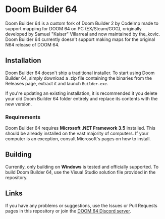 # Doom Builder 64
Doom Builder 64 is a custom fork of Doom Builder 2 by CodeImp made to support mapping for DOOM 64 on PC (EX/Steam/GOG), originally developed by Samuel "Kaiser" Villarreal and now maintained by the_kovic. Doom Builder 64 currently doesn't support making maps for the original N64 release of DOOM 64.

## Installation
Doom Builder 64 doesn't ship a traditional installer. To start using Doom Builder 64, simply download a .zip file containing the binaries from the Releases page, extract it and launch `Builder.exe`.

If you're updating an existing installation, it is recommended it you delete your old Doom Builder 64 folder entirely and replace its contents with the new version.
### Requirements
Doom Builder 64 requires **Microsoft .NET Framework 3.5** installed. This should be already installed on the vast majority of computers. If your computer is an exception, consult Microsoft's pages on how to install.

## Building
Currently, only building on **Windows** is tested and officially supported. To build Doom Builder 64, use the Visual Studio solution file provided in the repository.

## Links
If you have any problems or suggestions, use the Issues or Pull Requests pages in this repository or join the [DOOM 64 Discord server](https://discord.gg/Ktxz8nz).
